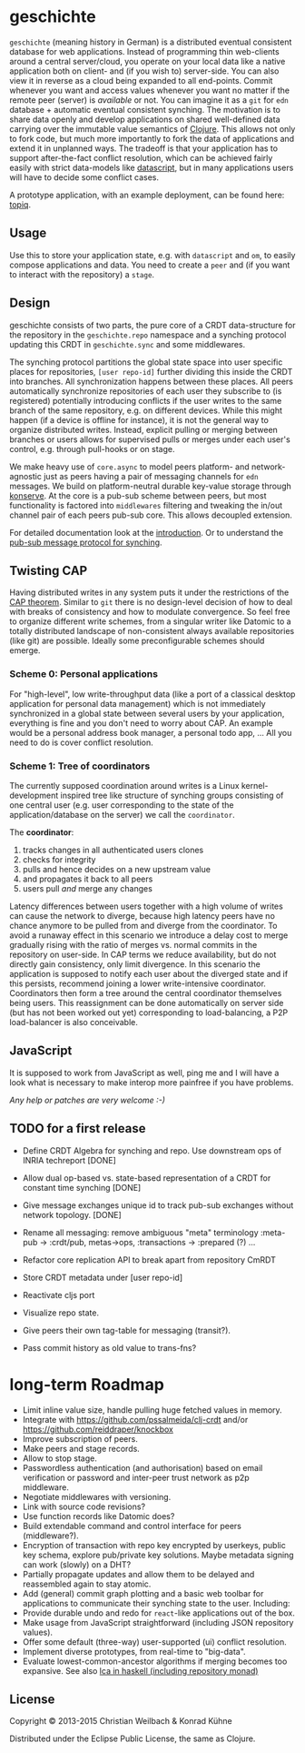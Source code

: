 # geschichte

`geschichte` (meaning history in German) is a distributed eventual consistent database for web applications. Instead of programming thin web-clients around a central server/cloud, you operate on your local data like a native application both on client- and (if you wish to) server-side. You can also view it in reverse as a cloud being expanded to all end-points.
Commit whenever you want and access values whenever you want no matter if the remote peer (server) is *available* or not. You can imagine it as a `git` for `edn` database + automatic eventual consistent synching. The motivation is to share data openly and develop applications on shared well-defined data carrying over the immutable value semantics of [Clojure](http://clojure.org/). This allows not only to fork code, but much more importantly to fork the data of applications and extend it in unplanned ways.
The tradeoff is that your application has to support after-the-fact conflict resolution, which can be achieved fairly easily with strict data-models like [datascript](https://github.com/tonsky/datascript), but in many applications users will have to decide some conflict cases.

A prototype application, with an example deployment, can be found here: [topiq](https://github.com/ghubber/topiq).

## Usage

Use this to store your application state, e.g. with `datascript` and `om`, to easily compose applications and data. You need to create a `peer` and (if you want to interact with the repository) a `stage`.

## Design

geschichte consists of two parts, the pure core of a CRDT data-structure for the repository in the `geschichte.repo` namespace and a synching protocol updating this CRDT in `geschichte.sync` and some middlewares.

The synching protocol partitions the global state space into user specific places for repositories, `[user repo-id]` further dividing this inside the CRDT into branches. All synchronization happens between these places. All peers automatically synchronize repositories of each user they subscribe to (is registered) potentially introducing conflicts if the user writes to the same branch of the same repository, e.g. on different devices. While this might happen (if a device is offline for instance), it is not the general way to organize distributed writes. Instead, explicit pulling or merging between branches or users allows for supervised pulls or merges under each user's control, e.g. through pull-hooks or on stage.

We make heavy use of `core.async` to model peers platform- and network-agnostic just as peers having a pair of messaging channels for `edn` messages. We build on platform-neutral durable key-value storage through [konserve](https://github.com/ghubber/konserve). At the core is a pub-sub scheme between peers, but most functionality is factored into `middlewares` filtering and tweaking the in/out channel pair of each peers pub-sub core. This allows decoupled extension.

For detailed documentation look at the [introduction](http://ghubber.github.io/geschichte/). Or to understand the [pub-sub message protocol for synching](http://ghubber.github.io/geschichte/synching.html).

## Twisting CAP

Having distributed writes in any system puts it under the restrictions of the [CAP theorem](https://en.wikipedia.org/wiki/CAP_theorem). Similar to `git` there is no design-level decision of how to deal with breaks of consistency and how to modulate convergence. So feel free to organize different write schemes, from a singular writer like Datomic to a totally distributed landscape of non-consistent always available repositories (like git) are possible. Ideally some preconfigurable schemes should emerge.

### Scheme 0: Personal applications

For "high-level", low write-throughput data (like a port of a classical desktop application for personal data management) which is not immediately synchronized in a global state between several users by your application, everything is fine and you don't need to worry about CAP. An example would be a personal address book manager, a personal todo app, ... All you need to do is cover conflict resolution.

### Scheme 1: Tree of coordinators

The currently supposed coordination around writes is a Linux kernel-development inspired tree like structure of synching groups consisting of one central user (e.g. user corresponding to the state of the application/database on the server) we call the `coordinator`.

The **coordinator**:

1. tracks changes in all authenticated users clones
2. checks for integrity
3. pulls and hence decides on a new upstream value
4. and propagates it back to all peers
5. users pull *and* merge any changes

Latency differences between users together with a high volume of writes can cause the network to diverge, because high latency peers have no chance anymore to be pulled from and diverge from the coordinator. To avoid a runaway effect in this scenario we introduce a delay cost to merge gradually rising with the ratio of merges vs. normal commits in the repository on user-side. In CAP terms we reduce availability, but do not directly gain consistency, only limit divergence.
In this scenario the application is supposed to notify each user about the diverged state and if this persists, recommend joining a lower write-intensive coordinator. Coordinators then form a tree around the central coordinator themselves being users. This reassignment can be done automatically on server side (but has not been worked out yet) corresponding to load-balancing, a P2P load-balancer is also conceivable.

## JavaScript

It is supposed to work from JavaScript as well, ping me and I will have a look what is necessary to make interop more painfree if you have problems.

*Any help or patches are very welcome :-)*

## TODO for a first release

-  Define CRDT Algebra for synching and repo. Use downstream ops of INRIA techreport [DONE]
- Allow dual op-based vs. state-based representation of a CRDT for constant time synching [DONE]
- Give message exchanges unique id to track pub-sub exchanges without network topology. [DONE]

- Rename all messaging: remove ambiguous "meta" terminology :meta-pub -> :crdt/pub, metas->ops, :transactions -> :prepared (?) ...
- Refactor core replication API to break apart from repository CmRDT
- Store CRDT metadata under [user repo-id]
- Reactivate cljs port

- Visualize repo state.
- Give peers their own tag-table for messaging (transit?).
- Pass commit history as old value to trans-fns?

# long-term Roadmap

- Limit inline value size, handle pulling huge fetched values in memory.
- Integrate with  https://github.com/pssalmeida/clj-crdt and/or https://github.com/reiddraper/knockbox
- Improve subscription of peers.
- Make peers and stage records.
- Allow to stop stage.
- Passwordless authentication (and authorisation) based on email verification or password and inter-peer trust network as p2p middleware.
- Negotiate middlewares with versioning.
- Link with source code revisions?
- Use function records like Datomic does?
- Build extendable command and control interface for peers (middleware?).
- Encryption of transaction with repo key encrypted by userkeys, public key schema, explore pub/private key solutions. Maybe metadata signing can work (slowly) on a DHT?
- Partially propagate updates and allow them to be delayed and reassembled again to stay atomic.
- Add (general) commit graph plotting and a basic web toolbar for applications to communicate their synching state to the user. Including:
- Provide durable undo and redo for `react`-like applications out of the box.
- Make usage from JavaScript straightforward (including JSON repository values).
- Offer some default (three-way) user-supported (ui) conflict resolution.
- Implement diverse prototypes, from real-time to "big-data".
- Evaluate lowest-common-ancestor algorithms if merging becomes too expansive.
  See also [lca in haskell (including repository monad)](http://slideshare.net/ekmett/skewbinary-online-lowest-common-ancestor-search#btnNext)

## License

Copyright © 2013-2015 Christian Weilbach & Konrad Kühne

Distributed under the Eclipse Public License, the same as Clojure.
